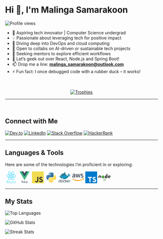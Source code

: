 # Hi 👋, I'm Malinga Samarakoon

  <img src="https://komarev.com/ghpvc/?username=iammalinga&label=Profile%20views&color=0e75b6&style=flat" alt="Profile views" />

- 🚀 Aspiring tech innovator | Computer Science undergrad  
- 💡 Passionate about leveraging tech for positive impact  
- 🌱 Diving deep into DevOps and cloud computing  
- 👯 Open to collabs on AI-driven or sustainable tech projects  
- 🤝 Seeking mentors to explore efficient workflows  
- 💬 Let’s geek out over React, Node.js and Spring Boot!  
- 📫 Drop me a line: **malinga_samarakoon@outlook.com**  
- ⚡ Fun fact: I once debugged code with a rubber duck – it works!  

</br>
<p align="center">
  <a href="https://github.com/ryo-ma/github-profile-trophy"><img src="https://github-profile-trophy.vercel.app/?username=iammalinga&theme=onedark" alt="Trophies" /></a>
</p>

<hr>
</br>

## Connect with Me

<p align="left">
  <a href="https://dev.to/malinga" target="_blank"><img src="https://raw.githubusercontent.com/rahuldkjain/github-profile-readme-generator/master/src/images/icons/Social/devto.svg" alt="Dev.to" height="40" width="40" /></a>
  <a href="https://linkedin.com/in/malinga-samarakoon-b8333527b" target="_blank"><img src="https://raw.githubusercontent.com/rahuldkjain/github-profile-readme-generator/master/src/images/icons/Social/linked-in-alt.svg" alt="LinkedIn" height="40" width="40" /></a>
  <a href="https://stackoverflow.com/users/28654830" target="_blank"><img src="https://raw.githubusercontent.com/rahuldkjain/github-profile-readme-generator/master/src/images/icons/Social/stack-overflow.svg" alt="Stack Overflow" height="40" width="40" /></a>
  <a href="https://www.hackerrank.com/malinga_samarak1" target="_blank"><img src="https://raw.githubusercontent.com/rahuldkjain/github-profile-readme-generator/master/src/images/icons/Social/hackerrank.svg" alt="HackerRank" height="40" width="40" /></a>
</p>

---

## Languages & Tools

Here are some of the technologies I’m proficient in or exploring:

<p align="left">
  <img src="https://raw.githubusercontent.com/devicons/devicon/master/icons/react/react-original-wordmark.svg" alt="React" width="40" height="40" title="React" />
  <img src="https://raw.githubusercontent.com/devicons/devicon/master/icons/vuejs/vuejs-original-wordmark.svg" alt="Vue.js" width="40" height="40" title="Vue.js" />
  <img src="https://raw.githubusercontent.com/devicons/devicon/master/icons/javascript/javascript-original.svg" alt="JavaScript" width="40" height="40" title="JavaScript" />
  <img src="https://raw.githubusercontent.com/devicons/devicon/master/icons/python/python-original.svg" alt="Python" width="40" height="40" title="Python" />
  <img src="https://raw.githubusercontent.com/devicons/devicon/master/icons/docker/docker-original-wordmark.svg" alt="Docker" width="40" height="40" title="Docker" />
  <img src="https://raw.githubusercontent.com/devicons/devicon/master/icons/amazonwebservices/amazonwebservices-original-wordmark.svg" alt="AWS" width="40" height="40" title="AWS" />
  <img src="https://raw.githubusercontent.com/devicons/devicon/master/icons/typescript/typescript-original.svg" alt="TypeScript" width="40" height="40" title="TypeScript" />
  <img src="https://raw.githubusercontent.com/devicons/devicon/master/icons/nodejs/nodejs-original-wordmark.svg" alt="Node.js" width="40" height="40" title="Node.js" />
</p>



---

## My Stats

<p align="left">
<img src="https://github-readme-stats.vercel.app/api/top-langs?username=iammalinga&show_icons=true&locale=en&layout=compact&bg_color=0A192F&title_color=00BFFF&text_color=E6F1FF&icon_color=00BFFF&border_color=1E3A5F&border_radius=15" alt="Top Languages" />
</p>

<p align="left">
  <img src="https://github-readme-stats.vercel.app/api?username=iammalinga&show_icons=true&locale=en&theme=radical" alt="GitHub Stats" />
</p>

<p align="left">
  <img src="https://github-readme-streak-stats.herokuapp.com/?user=iammalinga&theme=radical" alt="Streak Stats" />
</p>

